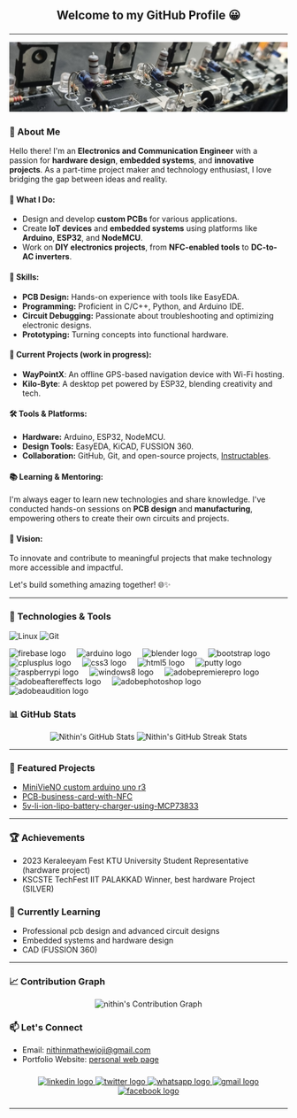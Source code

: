 ## <p align="center"> Welcome to my GitHub Profile 😀 </p>

---

![Nithin's GitHub Banner](1716477666405.jpg)

### 👋 About Me  

Hello there! I'm an **Electronics and Communication Engineer** with a passion for **hardware design**, **embedded systems**, and **innovative projects**. As a part-time project maker and technology enthusiast, I love bridging the gap between ideas and reality.  

#### 🚀 What I Do:  
- Design and develop **custom PCBs** for various applications.  
- Create **IoT devices** and **embedded systems** using platforms like **Arduino**, **ESP32**, and **NodeMCU**.  
- Work on **DIY electronics projects**, from **NFC-enabled tools** to **DC-to-AC inverters**.  

#### 🔧 Skills:  
- **PCB Design:** Hands-on experience with tools like EasyEDA.  
- **Programming:** Proficient in C/C++, Python, and Arduino IDE.  
- **Circuit Debugging:** Passionate about troubleshooting and optimizing electronic designs.  
- **Prototyping:** Turning concepts into functional hardware.  

#### 🌟 Current Projects (work in progress):   
- **WayPointX**: An offline GPS-based navigation device with Wi-Fi hosting.  
- **Kilo-Byte**: A desktop pet powered by ESP32, blending creativity and tech.  

#### 🛠️ Tools & Platforms:  
- **Hardware:** Arduino, ESP32, NodeMCU.  
- **Design Tools:** EasyEDA, KiCAD, FUSSION 360.  
- **Collaboration:** GitHub, Git, and open-source projects, [Instructables](https://www.instructables.com/member/The%20PCB%20guy-me_self_nithin/).  

#### 📚 Learning & Mentoring:  
I'm always eager to learn new technologies and share knowledge. I've conducted hands-on sessions on **PCB design** and **manufacturing**, empowering others to create their own circuits and projects.  

#### 🎯 Vision:  
To innovate and contribute to meaningful projects that make technology more accessible and impactful.  

Let's build something amazing together! 🌐✨  

---

### 🔧 Technologies & Tools
![Linux](https://img.shields.io/badge/Linux-FCC624?style=for-the-badge&logo=linux&logoColor=black)
![Git](https://img.shields.io/badge/Git-F05032?style=for-the-badge&logo=git&logoColor=white)

<div align="left">
  <img src="https://cdn.jsdelivr.net/gh/devicons/devicon/icons/firebase/firebase-plain-wordmark.svg" height="40" alt="firebase logo"  />
  <img width="12" />
  <img src="https://skillicons.dev/icons?i=arduino" height="40" alt="arduino logo"  />
  <img width="12" />
  <img src="https://cdn.jsdelivr.net/gh/devicons/devicon/icons/blender/blender-original.svg" height="40" alt="blender logo"  />
  <img width="12" />
  <img src="https://cdn.jsdelivr.net/gh/devicons/devicon/icons/bootstrap/bootstrap-original.svg" height="40" alt="bootstrap logo"  />
  <img width="12" />
  <img src="https://cdn.jsdelivr.net/gh/devicons/devicon/icons/cplusplus/cplusplus-original.svg" height="40" alt="cplusplus logo"  />
  <img width="12" />
  <img src="https://cdn.jsdelivr.net/gh/devicons/devicon/icons/css3/css3-original.svg" height="40" alt="css3 logo"  />
  <img width="12" />
  <img src="https://cdn.jsdelivr.net/gh/devicons/devicon/icons/html5/html5-original.svg" height="40" alt="html5 logo"  />
  <img width="12" />
  <img src="https://cdn.jsdelivr.net/gh/devicons/devicon/icons/putty/putty-original.svg" height="40" alt="putty logo"  />
  <img width="12" />
  <img src="https://cdn.jsdelivr.net/gh/devicons/devicon/icons/raspberrypi/raspberrypi-original.svg" height="40" alt="raspberrypi logo"  />
  <img width="12" />
  <img src="https://cdn.jsdelivr.net/gh/devicons/devicon/icons/windows8/windows8-original.svg" height="40" alt="windows8 logo"  />
  <img width="12" />
  <img src="https://cdn.simpleicons.org/adobepremierepro/9999FF" height="40" alt="adobepremierepro logo"  />
  <img width="12" />
  <img src="https://cdn.simpleicons.org/adobeaftereffects/9999FF" height="40" alt="adobeaftereffects logo"  />
  <img width="12" />
  <img src="https://cdn.simpleicons.org/adobephotoshop/31A8FF" height="40" alt="adobephotoshop logo"  />
  <img width="12" />
  <img src="https://cdn.simpleicons.org/adobeaudition/9999FF" height="40" alt="adobeaudition logo"  />
</div>

###

### 📊 GitHub Stats

<p align="center">
  <img src="https://github-readme-stats.vercel.app/api?username=nithinmathewjoji&show_icons=true&theme=radical" alt="Nithin's GitHub Stats" />
  <img src="https://github-readme-streak-stats.herokuapp.com?user=nithinmathewjoji&theme=radical" alt="Nithin's GitHub Streak Stats" />
</p>

---

### 🌟 Featured Projects
- [MiniVieNO custom arduino uno r3](https://github.com/nithinmathewjoji/MiniVieNO-Custom-Arduino-R3-from-scratch)
- [PCB-business-card-with-NFC](https://github.com/nithinmathewjoji/PCB-business-card-with-NFC)
- [5v-li-ion-lipo-battery-charger-using-MCP73833](https://github.com/nithinmathewjoji/5v-li-ion-lipo-battery-charger-using-MCP73833-)

---

### 🏆 Achievements

- 2023 Keraleeyam Fest KTU University Student Representative (hardware project)
- KSCSTE TechFest IIT PALAKKAD Winner, best hardware Project (SILVER)


### 🌱 Currently Learning

- Professional pcb design and advanced circuit designs
- Embedded systems and hardware design
- CAD (FUSSION 360) 

---

### 📈 Contribution Graph

<p align="center">
  <img src="https://github-readme-activity-graph.vercel.app/graph?username=nithinmathewjoji&theme=react-dark" alt="nithin's Contribution Graph" />
</p>

### 📫 Let's Connect
- Email: <nithinmathewjoji@gmail.com>
- Portfolio Website: [personal web page](https://nithinmathewjoji.github.io/portfolio-new/)

###

<div align="center">
  <a href="https://www.linkedin.com/in/nithin-mathew-joji-591a86202/"><img src="https://raw.githubusercontent.com/maurodesouza/profile-readme-generator/master/src/assets/icons/social/linkedin/default.svg" width="52" height="40" alt="linkedin logo"  /> </a>
  <a href="https://x.com/Nithinmathewjo6"><img src="https://raw.githubusercontent.com/maurodesouza/profile-readme-generator/master/src/assets/icons/social/twitter/default.svg" width="52" height="40" alt="twitter logo"  /> </a>
  <a href="https://wa.me/918547062991"><img src="https://raw.githubusercontent.com/maurodesouza/profile-readme-generator/master/src/assets/icons/social/whatsapp/default.svg" width="52" height="40" alt="whatsapp logo"  /> </a>
  <a href="mailto:nithinmathewjoji@gmail.com"><img src="https://raw.githubusercontent.com/maurodesouza/profile-readme-generator/master/src/assets/icons/social/gmail/default.svg" width="52" height="40" alt="gmail logo"  /> </a>
  <a href="https://www.facebook.com/nithin.mathewjoji.7/"><img src="https://raw.githubusercontent.com/maurodesouza/profile-readme-generator/master/src/assets/icons/social/facebook/default.svg" width="52" height="40" alt="facebook logo"  /> </a>
</div>

###


---


